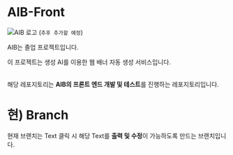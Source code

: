 # AIB-Front

![AIB 로고](/path/to/logo.png) (`추후 추가할 예정`)

AIB는 졸업 프로젝트입니다.
<p> 이 프로젝트는 생성 AI를 이용한 웹 배너 자동 생성 서비스입니다.</p> <br />
해당 레포지토리는 <b>AIB의 프론트 엔드 개발 및 테스트</b>를 진행하는 레포지토리입니다.

# 현) Branch
현재 브랜치는 Text 클릭 시 해당 Text를 <b>출력 및 수정</b>이 가능하도록 만드는 브랜치입니다.
